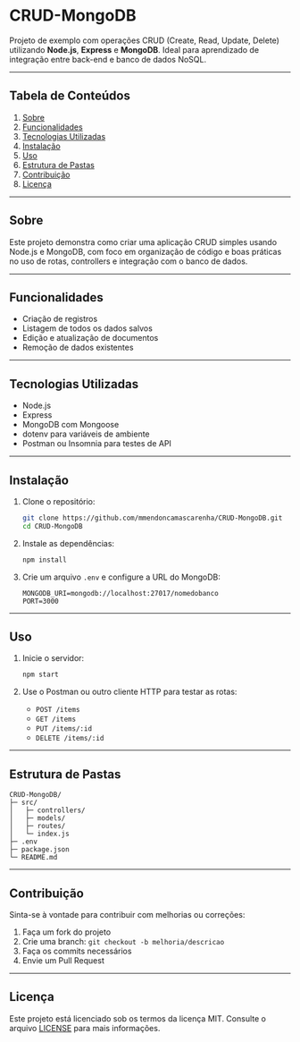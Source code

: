 # CRUD-MongoDB

Projeto de exemplo com operações CRUD (Create, Read, Update, Delete) utilizando **Node.js**, **Express** e **MongoDB**. Ideal para aprendizado de integração entre back-end e banco de dados NoSQL.

---

## Tabela de Conteúdos

1. [Sobre](#sobre)
2. [Funcionalidades](#funcionalidades)
3. [Tecnologias Utilizadas](#tecnologias-utilizadas)
4. [Instalação](#instalação)
5. [Uso](#uso)
6. [Estrutura de Pastas](#estrutura-de-pastas)
7. [Contribuição](#contribuição)
8. [Licença](#licença)

---

## Sobre

Este projeto demonstra como criar uma aplicação CRUD simples usando Node.js e MongoDB, com foco em organização de código e boas práticas no uso de rotas, controllers e integração com o banco de dados.

---

## Funcionalidades

* Criação de registros
* Listagem de todos os dados salvos
* Edição e atualização de documentos
* Remoção de dados existentes

---

## Tecnologias Utilizadas

* Node.js
* Express
* MongoDB com Mongoose
* dotenv para variáveis de ambiente
* Postman ou Insomnia para testes de API

---

## Instalação

1. Clone o repositório:

   ```bash
   git clone https://github.com/mmendoncamascarenha/CRUD-MongoDB.git
   cd CRUD-MongoDB
   ```
2. Instale as dependências:

   ```bash
   npm install
   ```
3. Crie um arquivo `.env` e configure a URL do MongoDB:

   ```env
   MONGODB_URI=mongodb://localhost:27017/nomedobanco
   PORT=3000
   ```

---

## Uso

1. Inicie o servidor:

   ```bash
   npm start
   ```
2. Use o Postman ou outro cliente HTTP para testar as rotas:

   * `POST /items`
   * `GET /items`
   * `PUT /items/:id`
   * `DELETE /items/:id`

---

## Estrutura de Pastas

```
CRUD-MongoDB/
├─ src/
│   ├─ controllers/
│   ├─ models/
│   ├─ routes/
│   └─ index.js
├─ .env
├─ package.json
└─ README.md
```

---

## Contribuição

Sinta-se à vontade para contribuir com melhorias ou correções:

1. Faça um fork do projeto
2. Crie uma branch: `git checkout -b melhoria/descricao`
3. Faça os commits necessários
4. Envie um Pull Request

---

## Licença

Este projeto está licenciado sob os termos da licença MIT. Consulte o arquivo [LICENSE](LICENSE) para mais informações.
